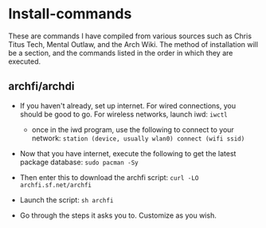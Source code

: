 # Install-commands
These are commands I have compiled from various sources such as Chris Titus Tech, Mental Outlaw, and the Arch Wiki.
The method of installation will be a section, and the commands listed in the order in which they are executed.

## archfi/archdi

- If you haven't already, set up internet. For wired connections, you should be good to go. For wireless networks, launch iwd: ```iwctl```
  - once in the iwd program, use the following to connect to your network: ```station (device, usually wlan0) connect (wifi ssid)```

- Now that you have internet, execute the following to get the latest package database: ```sudo pacman -Sy```

- Then enter this to download the archfi script: ```curl -LO archfi.sf.net/archfi```

- Launch the script: `sh archfi`

- Go through the steps it asks you to. Customize as you wish.